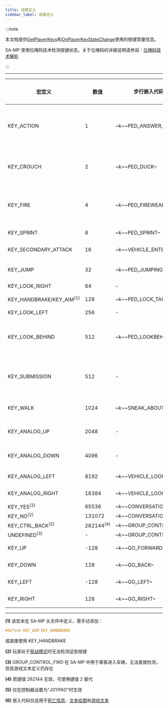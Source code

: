 ```yaml
---
title: 按键定义
sidebar_label: 按键定义
---
```


:::note

本文档提供[GetPlayerKeys](../functions/GetPlayerKeys)和[OnPlayerKeyStateChange](../callbacks/OnPlayerKeyStateChange)使用的按键常量信息。

SA-MP 使用位掩码技术检测按键状态，关于位掩码的详细说明请参阅：[位掩码技术解析](<https://en.wikipedia.org/wiki/Mask_(computing)>)

:::

---

| 宏定义                              | 数值                 | 步行嵌入代码 <sup>(6)</sup> | 车辆嵌入代码 <sup>(6)</sup>   | 步行默认按键           | 车辆默认按键            |
| ----------------------------------- | -------------------- | --------------------------- | ----------------------------- | ---------------------- | ----------------------- |
| KEY_ACTION                          | 1                    | \~k~\~PED_ANSWER_PHONE~     | \~k~\~VEHICLE_FIREWEAPON_ALT~ | TAB 键                 | ALT GR/左 Ctrl/小键盘 0 |
| KEY_CROUCH                          | 2                    | \~k~\~PED_DUCK~             | \~k~\~VEHICLE_HORN~           | C 键                   | H 键/大写锁定键         |
| KEY_FIRE                            | 4                    | \~k~\~PED_FIREWEAPON~       | \~k~\~VEHICLE_FIREWEAPON~     | 左 Ctrl 键/鼠标左键    | 左 Alt 键               |
| KEY_SPRINT                          | 8                    | \~k~\~PED_SPRINT~           | \~k~\~VEHICLE_ACCELERATE~     | 空格键                 | W 键                    |
| KEY_SECONDARY_ATTACK                | 16                   | \~k~\~VEHICLE_ENTER_EXIT~   | \~k~\~VEHICLE_ENTER_EXIT~     | 回车键                 | 回车键                  |
| KEY_JUMP                            | 32                   | \~k~\~PED_JUMPING~          | \~k~\~VEHICLE_BRAKE~          | 左 Shift 键            | S 键                    |
| KEY_LOOK_RIGHT                      | 64                   | -                           | \~k~\~VEHICLE_LOOKRIGHT~      | -                      | E 键                    |
| KEY_HANDBRAKE/KEY_AIM<sup>(1)</sup> | 128                  | \~k~\~PED_LOCK_TARGET~      | \~k~\~VEHICLE_HANDBRAKE~      | 鼠标右键               | 空格键                  |
| KEY_LOOK_LEFT                       | 256                  | -                           | \~k~\~VEHICLE_LOOKLEFT~       | -                      | Q 键                    |
| KEY_LOOK_BEHIND                     | 512                  | \~k~\~PED_LOOKBEHIND~       | \~k~\~VEHICLE_LOOKBEHIND~     | 小键盘 1/鼠标中键      | 2 键                    |
| KEY_SUBMISSION                      | 512                  | -                           | \~k~\~TOGGLE_SUBMISSIONS~     | 小键盘 1/鼠标中键      | 2 键/小键盘+            |
| KEY_WALK                            | 1024                 | \~k~\~SNEAK_ABOUT~          | -                             | 左 Alt 键              | -                       |
| KEY_ANALOG_UP                       | 2048                 | -                           | \~k~\~VEHICLE_TURRETUP~       | 小键盘 8<sup>(5)</sup> | 小键盘 8                |
| KEY_ANALOG_DOWN                     | 4096                 | -                           | \~k~\~VEHICLE_TURRETDOWN~     | 小键盘 2<sup>(5)</sup> | 小键盘 2                |
| KEY_ANALOG_LEFT                     | 8192                 | \~k~\~VEHICLE_LOOKLEFT~     | \~k~\~VEHICLE_TURRETLEFT~     | 小键盘 4               | 小键盘 4                |
| KEY_ANALOG_RIGHT                    | 16384                | \~k~\~VEHICLE_LOOKRIGHT~    | \~k~\~VEHICLE_TURRETRIGHT~    | 小键盘 6               | 小键盘 6                |
| KEY_YES<sup>(2)</sup>               | 65536                | \~k~\~CONVERSATION_YES~     | \~k~\~CONVERSATION_YES~       | Y 键                   | Y 键                    |
| KEY_NO<sup>(2)</sup>                | 131072               | \~k~\~CONVERSATION_NO~      | \~k~\~CONVERSATION_NO~        | N 键                   | N 键                    |
| KEY_CTRL_BACK<sup>(2)</sup>         | 262144<sup>(4)</sup> | \~k~\~GROUP_CONTROL_BWD~    | \~k~\~GROUP_CONTROL_BWD~      | H 键                   | H 键                    |
| UNDEFINED<sup>(3)</sup>             | -                    | \~k~\~GROUP_CONTROL_FWD~    | \~k~\~GROUP_CONTROL_FWD~      | G 键                   | G 键                    |
| KEY_UP                              | -128                 | \~k~\~GO_FORWARD~           | \~k~\~VEHICLE_STEERUP~        | 上方向键               | 上方向键                |
| KEY_DOWN                            | 128                  | \~k~\~GO_BACK~              | \~k~\~VEHICLE_STEERDOWN~      | 下方向键               | 下方向键                |
| KEY_LEFT                            | -128                 | \~k~\~GO_LEFT~              | \~k~\~VEHICLE_STEERLEFT~      | 左方向键               | 左方向键                |
| KEY_RIGHT                           | 128                  | \~k~\~GO_RIGHT~             | \~k~\~VEHICLE_STEERRIGHT~     | 右方向键               | 右方向键                |

---

**(1)**​ 该宏未在 SA-MP 头文件中定义，需手动添加：

```c
#define KEY_AIM KEY_HANDBRAKE
```

或直接使用 KEY_HANDBRAKE

**(2)**​ 玩家处于[观战模式](../functions/TogglePlayerSpectating)时无法检测这些按键

**(3)**​ GROUP_CONTROL_FWD 在 SA-MP 中用于乘客进入车辆，无法直接检测，但其游戏文本定义仍存在

**(4)**​ 若键值 262144 无效，可使用键值 2 替代

**(5)**​ 仅在控制器设置为"JOYPAD"时生效

**(6)**​ 嵌入代码仅适用于[死亡信息](../functions/SendDeathMessage)、[文本绘图](../functions/TextDrawCreate)和[游戏文本](../functions/GameTextForPlayer)
